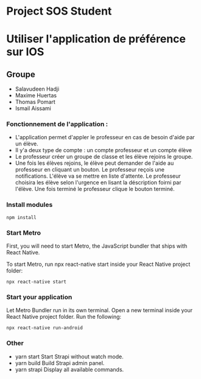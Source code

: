 # Project SOS Student
# Utiliser l'application de préférence sur IOS

## Groupe
- Salavudeen Hadji
- Maxime Huertas
- Thomas Pomart
- Ismail Aissami

### Fonctionnement de l'application :
-  L'application permet d'appler le professeur en cas de besoin d'aide par un élève. 
-  Il y'a deux type de compte : un compte professeur et un compte élève
-  Le professeur créer un groupe de classe et les élève rejoins le groupe.
-  Une fois les élèves rejoins, le élève peut demander de l'aide au professeur en cliquant un bouton. Le professeur reçois une notifications. L'élève va se mettre en liste d'attente. Le professeur choisira les élève selon l'urgence en lisant la déscription foirni par l'élève. Une fois terminé le professeur clique le bouton terminé.


### Install modules
```
npm install
```

### Start Metro

First, you will need to start Metro, the JavaScript bundler that ships with React Native.

To start Metro, run npx react-native start inside your React Native project folder:

```
npx react-native start
```

### Start your application

Let Metro Bundler run in its own terminal. Open a new terminal inside your React Native project folder. Run the following:

```
npx react-native run-android
```

### Other
- yarn start Start Strapi without watch mode.
- yarn build Build Strapi admin panel.
- yarn strapi Display all available commands.
